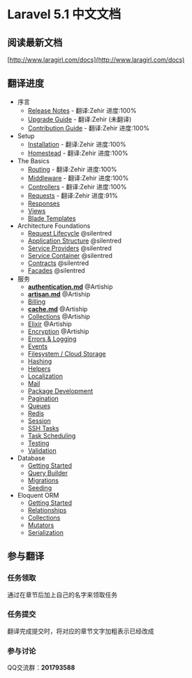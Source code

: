 # Laravel 5.1 中文文档

## 阅读最新文档

[http://www.laragirl.com/docs](http://www.laragirl.com/docs)

## 翻译进度

- 序言
    - [Release Notes](http://laragirl.com/docs/5.1/releases) - 翻译:Zehir 进度:100%
    - [Upgrade Guide](http://laragirl.com/docs/5.1/upgrade) - 翻译:Zehir (未翻译)
    - [Contribution Guide](http://laragirl.com/docs/5.1/contributions) - 翻译:Zehir 进度:100%
- Setup
    - [Installation](http://laragirl.com/docs/5.1/installation) - 翻译:Zehir 进度:100%
    - [Homestead](http://laragirl.com/docs/5.1/homestead) - 翻译:Zehir 进度:100%
- The Basics
    - [Routing](http://laragirl.com/docs/5.1/routing) - 翻译:Zehir 进度:100%
    - [Middleware](http://laragirl.com/docs/5.1/middleware) - 翻译:Zehir 进度:100%
    - [Controllers](http://laragirl.com/docs/5.1/controllers) - 翻译:Zehir 进度:100%
    - [Requests](http://laragirl.com/docs/5.1/requests) - 翻译:Zehir 进度:91%
    - [Responses](http://laragirl.com/docs/5.1/responses)
    - [Views](http://laragirl.com/docs/5.1/views)
    - [Blade Templates](http://laragirl.com/docs/5.1/blade)
- Architecture Foundations
    - [Request Lifecycle](http://laragirl.com/docs/5.1/lifecycle) @silentred
    - [Application Structure](http://laragirl.com/docs/5.1/structure) @silentred
    - [Service Providers](http://laragirl.com/docs/5.1/providers) @silentred
    - [Service Container](http://laragirl.com/docs/5.1/container) @silentred
    - [Contracts](http://laragirl.com/docs/5.1/contracts) @silentred
    - [Facades](http://laragirl.com/docs/5.1/facades) @silentred
- 服务
    - [**authentication.md**](http://laragirl.com/docs/5.1/authentication) @Artiship
    - [**artisan.md**](http://laragirl.com/docs/5.1/artisan)  @Artiship
    - [Billing](http://laragirl.com/docs/5.1/billing)
    - [**cache.md**](http://laragirl.com/docs/5.1/cache)  @Artiship
    - [Collections](http://laragirl.com/docs/5.1/collections) @Artiship
    - [Elixir](http://laragirl.com/docs/5.1/elixir) @Artiship
    - [Encryption](http://laragirl.com/docs/5.1/encryption) @Artiship
    - [Errors & Logging](http://laragirl.com/docs/5.1/errors)
    - [Events](http://laragirl.com/docs/5.1/events)
    - [Filesystem / Cloud Storage](http://laragirl.com/docs/5.1/filesystem)
    - [Hashing](http://laragirl.com/docs/5.1/hashing)
    - [Helpers](http://laragirl.com/docs/5.1/helpers)
    - [Localization](http://laragirl.com/docs/5.1/localization)
    - [Mail](http://laragirl.com/docs/5.1/mail)
    - [Package Development](http://laragirl.com/docs/5.1/packages)
    - [Pagination](http://laragirl.com/docs/5.1/pagination)
    - [Queues](http://laragirl.com/docs/5.1/queues)
    - [Redis](http://laragirl.com/docs/5.1/redis)
    - [Session](http://laragirl.com/docs/5.1/session)
    - [SSH Tasks](http://laragirl.com/docs/5.1/envoy)
    - [Task Scheduling](http://laragirl.com/docs/5.1/scheduling)
    - [Testing](http://laragirl.com/docs/5.1/testing)
    - [Validation](http://laragirl.com/docs/5.1/validation)
- Database
    - [Getting Started](http://laragirl.com/docs/5.1/database)
    - [Query Builder](http://laragirl.com/docs/5.1/queries)
    - [Migrations](http://laragirl.com/docs/5.1/migrations)
    - [Seeding](http://laragirl.com/docs/5.1/seeding)
- Eloquent ORM
    - [Getting Started](http://laragirl.com/docs/5.1/eloquent)
    - [Relationships](http://laragirl.com/docs/5.1/eloquent-relationships)
    - [Collections](http://laragirl.com/docs/5.1/eloquent-collections)
    - [Mutators](http://laragirl.com/docs/5.1/eloquent-mutators)
    - [Serialization](http://laragirl.com/docs/5.1/eloquent-serialization)

## 参与翻译

### 任务领取

通过在章节后加上自己的名字来领取任务

### 任务提交

翻译完成提交时，将对应的章节文字加粗表示已经改成

### 参与讨论

QQ交流群：**201793588**
